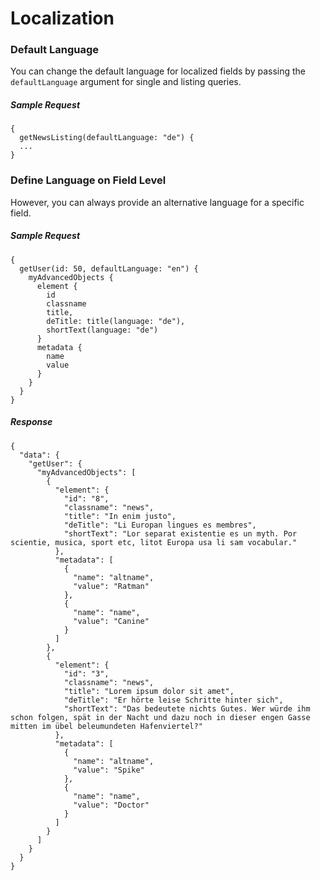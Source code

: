 # Localization

### Default Language

You can change the default language for localized fields by passing the `defaultLanguage` argument
for single and listing queries.

#####  Sample Request
```
{
  getNewsListing(defaultLanguage: "de") {
  ...
}
```

### Define Language on Field Level

However, you can always provide an alternative language for a specific field.

#####  Sample Request
```
{
  getUser(id: 50, defaultLanguage: "en") {
    myAdvancedObjects {
      element {
        id
        classname
        title,
        deTitle: title(language: "de"),
        shortText(language: "de")
      }
      metadata {
        name
        value
      }
    }
  }
}
```

##### Response
```
{
  "data": {
    "getUser": {
      "myAdvancedObjects": [
        {
          "element": {
            "id": "8",
            "classname": "news",
            "title": "In enim justo",
            "deTitle": "Li Europan lingues es membres",
            "shortText": "Lor separat existentie es un myth. Por scientie, musica, sport etc, litot Europa usa li sam vocabular."
          },
          "metadata": [
            {
              "name": "altname",
              "value": "Ratman"
            },
            {
              "name": "name",
              "value": "Canine"
            }
          ]
        },
        {
          "element": {
            "id": "3",
            "classname": "news",
            "title": "Lorem ipsum dolor sit amet",
            "deTitle": "Er hörte leise Schritte hinter sich",
            "shortText": "Das bedeutete nichts Gutes. Wer würde ihm schon folgen, spät in der Nacht und dazu noch in dieser engen Gasse mitten im übel beleumundeten Hafenviertel?"
          },
          "metadata": [
            {
              "name": "altname",
              "value": "Spike"
            },
            {
              "name": "name",
              "value": "Doctor"
            }
          ]
        }
      ]
    }
  }
}
```
